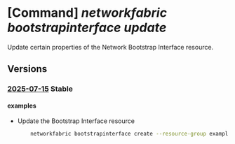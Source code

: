 # [Command] _networkfabric bootstrapinterface update_

Update certain properties of the Network Bootstrap Interface resource.

## Versions

### [2025-07-15](/Resources/mgmt-plane/L3N1YnNjcmlwdGlvbnMve30vcmVzb3VyY2Vncm91cHMve30vcHJvdmlkZXJzL21pY3Jvc29mdC5tYW5hZ2VkbmV0d29ya2ZhYnJpYy9uZXR3b3JrYm9vdHN0cmFwZGV2aWNlcy97fS9uZXR3b3JrYm9vdHN0cmFwaW50ZXJmYWNlcy97fQ==/2025-07-15.xml) **Stable**

<!-- mgmt-plane /subscriptions/{}/resourcegroups/{}/providers/microsoft.managednetworkfabric/networkbootstrapdevices/{}/networkbootstrapinterfaces/{} 2025-07-15 -->

#### examples

- Update the Bootstrap Interface resource
    ```bash
        networkfabric bootstrapinterface create --resource-group example-rg --bootstrap-device example-device --resource-name example-interface --annotation annotation --additional-description additionalDescription --serial-number Vendor;DCS-7280XXX-24;12.05;JPE2111XXXX
    ```
